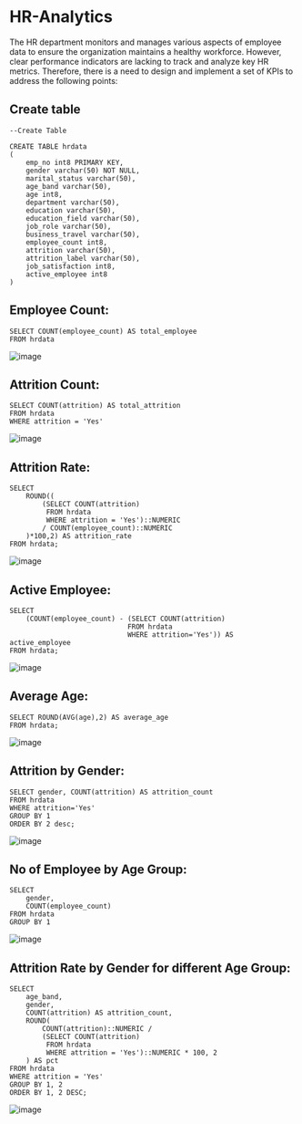 # HR-Analytics
The HR department monitors and manages various aspects of employee data to ensure the organization maintains a healthy workforce. However, clear performance indicators are lacking to track and analyze key HR metrics. Therefore, there is a need to design and implement a set of KPIs to address the following points:

## Create table

```
--Create Table

CREATE TABLE hrdata
(
	emp_no int8 PRIMARY KEY,
	gender varchar(50) NOT NULL,
	marital_status varchar(50),
	age_band varchar(50),
	age int8,
	department varchar(50),
	education varchar(50),
	education_field varchar(50),
	job_role varchar(50),
	business_travel varchar(50),
	employee_count int8,
	attrition varchar(50),
	attrition_label varchar(50),
	job_satisfaction int8,
	active_employee int8
)
```

## Employee Count:

```
SELECT COUNT(employee_count) AS total_employee
FROM hrdata
```
![image](https://github.com/user-attachments/assets/411abdee-042d-416f-9e74-d4195c7ad402)

## Attrition Count:

```
SELECT COUNT(attrition) AS total_attrition
FROM hrdata
WHERE attrition = 'Yes'
```
![image](https://github.com/user-attachments/assets/c7bb1871-947b-4503-b47c-6272eb58d4ce)

## Attrition Rate:

```
SELECT
    ROUND((
        (SELECT COUNT(attrition)
         FROM hrdata
         WHERE attrition = 'Yes')::NUMERIC
        / COUNT(employee_count)::NUMERIC
    )*100,2) AS attrition_rate
FROM hrdata;
```
![image](https://github.com/user-attachments/assets/d0b44c01-6e31-4c67-be88-f7169d2e1144)
## Active Employee:
```
SELECT
	(COUNT(employee_count) - (SELECT COUNT(attrition)
							 FROM hrdata
							 WHERE attrition='Yes')) AS active_employee
FROM hrdata;
```
![image](https://github.com/user-attachments/assets/6bd2a98d-5c3f-4bd4-a188-593d4ffed14e)

## Average Age:
```
SELECT ROUND(AVG(age),2) AS average_age
FROM hrdata;
```
![image](https://github.com/user-attachments/assets/0ea058cf-495e-47b1-a04a-63ab3c5546c9)

## Attrition by Gender:
```
SELECT gender, COUNT(attrition) AS attrition_count
FROM hrdata
WHERE attrition='Yes'
GROUP BY 1
ORDER BY 2 desc;
```
![image](https://github.com/user-attachments/assets/1a7af47f-43be-4359-be63-1c5f09cebe88)

## No of Employee by Age Group:
```
SELECT
	gender,
	COUNT(employee_count)
FROM hrdata
GROUP BY 1
```
![image](https://github.com/user-attachments/assets/b7c79636-330f-4432-be59-332771e33a37)

## Attrition Rate by Gender for different Age Group:
```
SELECT
    age_band,
	gender,
    COUNT(attrition) AS attrition_count,
    ROUND(
        COUNT(attrition)::NUMERIC / 
        (SELECT COUNT(attrition) 
         FROM hrdata 
         WHERE attrition = 'Yes')::NUMERIC * 100, 2
    ) AS pct
FROM hrdata
WHERE attrition = 'Yes'
GROUP BY 1, 2
ORDER BY 1, 2 DESC;
```
![image](https://github.com/user-attachments/assets/53eaf9f3-c19e-405c-b9b8-bcc36bf58907)
